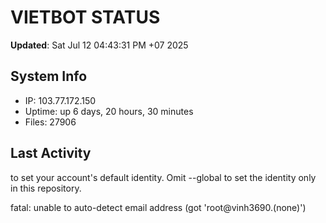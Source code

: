 # VIETBOT STATUS
**Updated**: Sat Jul 12 04:43:31 PM +07 2025

## System Info
- IP: 103.77.172.150
- Uptime: up 6 days, 20 hours, 30 minutes
- Files: 27906

## Last Activity

to set your account's default identity.
Omit --global to set the identity only in this repository.

fatal: unable to auto-detect email address (got 'root@vinh3690.(none)')

